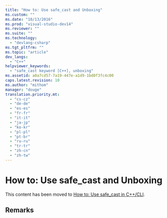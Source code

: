 ```yaml
---
title: "How to: Use safe_cast and Unboxing"
ms.custom: ""
ms.date: "10/13/2016"
ms.prod: "visual-studio-dev14"
ms.reviewer: ""
ms.suite: ""
ms.technology: 
  - "devlang-csharp"
ms.tgt_pltfrm: ""
ms.topic: "article"
dev_langs: 
  - "C++"
helpviewer_keywords: 
  - "safe_cast keyword [C++], unboxing"
ms.assetid: a0a7cd57-7a19-447e-a1d9-1bd0f3fc4c00
caps.latest.revision: 10
ms.author: "mithom"
manager: "douge"
translation.priority.mt: 
  - "cs-cz"
  - "de-de"
  - "es-es"
  - "fr-fr"
  - "it-it"
  - "ja-jp"
  - "ko-kr"
  - "pl-pl"
  - "pt-br"
  - "ru-ru"
  - "tr-tr"
  - "zh-cn"
  - "zh-tw"
---
```

# How to: Use safe_cast and Unboxing
This content has been moved to [How to: Use safe_cast in C++/CLI](../Topic/How%20to:%20Use%20safe_cast%20in%20C++-CLI.md).  
  
## Remarks